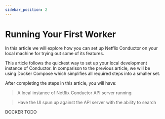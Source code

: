 ```yaml
---
sidebar_position: 2
---
```


# Running Your First Worker

In this article we will explore how you can set up Netflix Conductor on your local machine for trying out some of its
features.

This article follows the quickest way to set up your local development instance of Conductor. In comparison to the
previous article, we will be using Docker Compose which simplifies all required steps into a smaller set.

After completing the steps in this article, you will have:

> A local instance of Netflix Conductor API server running

> Have the UI spun up against the API server with the ability to search

DOCKER TODO
